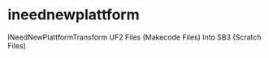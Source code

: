 # ineednewplattform
INeedNewPlattformTransform UF2 Files (Makecode Files) Into SB3 (Scratch Files)  
